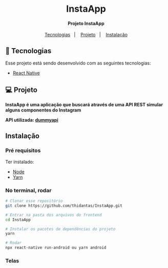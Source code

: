 <h1 align="center">InstaApp</h1>

<h4 align="center">
  	Projeto InstaApp
</h4>

<p align="center">
	<a href="#-tecnologias">Tecnologias</a>&nbsp;&nbsp;&nbsp;|&nbsp;&nbsp;&nbsp;
	<a href="#-projeto">Projeto</a>&nbsp;&nbsp;&nbsp;|&nbsp;&nbsp;&nbsp;
	<a href="#instalação">Instalação</a>
</p>


## 🤖 Tecnologias
Esse projeto está sendo desenvolvido com as seguintes tecnologias:

- [React Native](https://reactnative.dev/)


## 💻 Projeto
**InstaApp é uma aplicação que buscará através de uma API REST simular alguns componentes do Instagram**

**API utilizada: [dummyapi](https://dummyapi.io)**


## Instalação
### Pré requisitos
Ter instalado:
- [Node](https://nodejs.org/en/download/)
- [Yarn](https://yarnpkg.com/getting-started/install)


### No terminal, rodar
```sh
# Clonar esse repositório
git clone https://github.com/thidantas/InstaApp.git

# Entrar na pasta dos arquivos do frontend
cd InstaApp

# Instalar os pacotes de dependências do projeto
yarn

# Rodar
npx react-native run-android ou yarn android
```

### Telas
<div align="center"></div>
